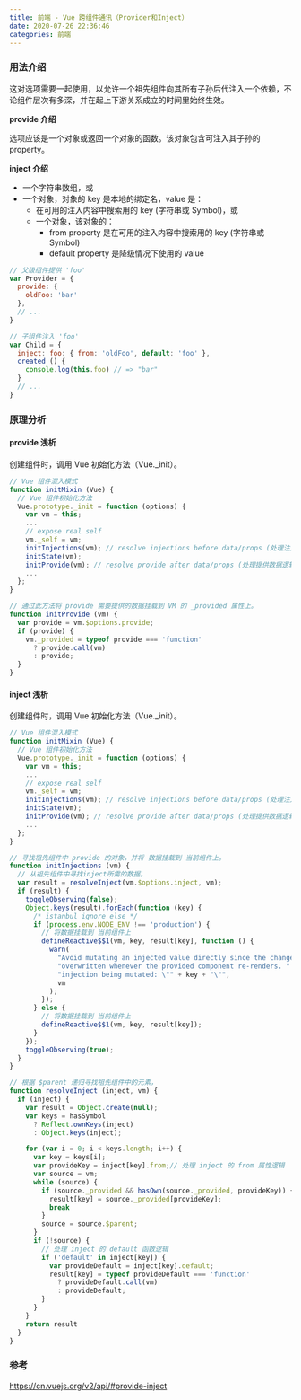 ```yaml
---
title: 前端 - Vue 跨组件通讯（Provider和Inject）
date: 2020-07-26 22:36:46
categories: 前端
---
```


### 用法介绍

这对选项需要一起使用，以允许一个祖先组件向其所有子孙后代注入一个依赖，不论组件层次有多深，并在起上下游关系成立的时间里始终生效。

**provide 介绍**

选项应该是一个对象或返回一个对象的函数。该对象包含可注入其子孙的 property。

**inject 介绍**

- 一个字符串数组，或
- 一个对象，对象的 key 是本地的绑定名，value 是：
    - 在可用的注入内容中搜索用的 key (字符串或 Symbol)，或
    - 一个对象，该对象的：
        - from property 是在可用的注入内容中搜索用的 key (字符串或 Symbol)
        - default property 是降级情况下使用的 value

```javascript
// 父级组件提供 'foo'
var Provider = {
  provide: {
    oldFoo: 'bar'
  },
  // ...
}

// 子组件注入 'foo'
var Child = {
  inject: foo: { from: 'oldFoo', default: 'foo' },
  created () {
    console.log(this.foo) // => "bar"
  }
  // ...
}
```

### 原理分析

#### provide 浅析

创建组件时，调用 Vue 初始化方法（Vue.\_init）。

```javascript
// Vue 组件混入模式
function initMixin (Vue) {
  // Vue 组件初始化方法
  Vue.prototype._init = function (options) {
    var vm = this;
    ...
    // expose real self
    vm._self = vm;
    initInjections(vm); // resolve injections before data/props (处理注入数据逻辑)
    initState(vm);
    initProvide(vm); // resolve provide after data/props (处理提供数据逻辑)
    ...
  };
}

// 通过此方法将 provide 需要提供的数据挂载到 VM 的 _provided 属性上。
function initProvide (vm) {
  var provide = vm.$options.provide;
  if (provide) {
    vm._provided = typeof provide === 'function'
      ? provide.call(vm)
      : provide;
  }
}
```

#### inject 浅析

创建组件时，调用 Vue 初始化方法（Vue.\_init）。

```javascript
// Vue 组件混入模式
function initMixin (Vue) {
  // Vue 组件初始化方法
  Vue.prototype._init = function (options) {
    var vm = this;
    ...
    // expose real self
    vm._self = vm;
    initInjections(vm); // resolve injections before data/props (处理注入数据逻辑)
    initState(vm);
    initProvide(vm); // resolve provide after data/props (处理提供数据逻辑)
    ...
  };
}

// 寻找祖先组件中 provide 的对象，并将 数据挂载到 当前组件上。
function initInjections (vm) {
  // 从祖先组件中寻找inject所需的数据。
  var result = resolveInject(vm.$options.inject, vm);
  if (result) {
    toggleObserving(false);
    Object.keys(result).forEach(function (key) {
      /* istanbul ignore else */
      if (process.env.NODE_ENV !== 'production') {
        // 将数据挂载到 当前组件上
        defineReactive$$1(vm, key, result[key], function () {
          warn(
            "Avoid mutating an injected value directly since the changes will be " +
            "overwritten whenever the provided component re-renders. " +
            "injection being mutated: \"" + key + "\"",
            vm
          );
        });
      } else {
        // 将数据挂载到 当前组件上
        defineReactive$$1(vm, key, result[key]);
      }
    });
    toggleObserving(true);
  }
}

// 根据 $parent 递归寻找祖先组件中的元素，
function resolveInject (inject, vm) {
  if (inject) {
    var result = Object.create(null);
    var keys = hasSymbol
      ? Reflect.ownKeys(inject)
      : Object.keys(inject);

    for (var i = 0; i < keys.length; i++) {
      var key = keys[i];
      var provideKey = inject[key].from;// 处理 inject 的 from 属性逻辑
      var source = vm;
      while (source) {
        if (source._provided && hasOwn(source._provided, provideKey)) {
          result[key] = source._provided[provideKey];
          break
        }
        source = source.$parent;
      }
      if (!source) {
        // 处理 inject 的 default 函数逻辑
        if ('default' in inject[key]) {
          var provideDefault = inject[key].default;
          result[key] = typeof provideDefault === 'function'
            ? provideDefault.call(vm)
            : provideDefault;
        }
      }
    }
    return result
  }
}
```

### 参考

https://cn.vuejs.org/v2/api/#provide-inject
